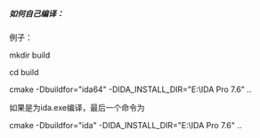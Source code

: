 ##### 如何自己编译：

例子：

mkdir build

cd build

cmake -Dbuildfor="ida64" -DIDA_INSTALL_DIR="E:\IDA Pro 7.6" ..

如果是为ida.exe编译，最后一个命令为

cmake -Dbuildfor="ida" -DIDA_INSTALL_DIR="E:\IDA Pro 7.6" ..



